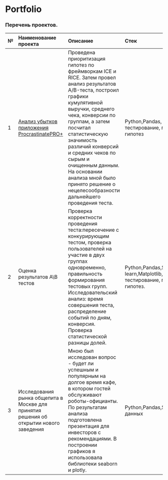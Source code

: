 # Portfolio
### Перечень проектов.
|  №  |   Наименование проекта                            |             Описание                                  |                Стек              |
|:---|:---------------------------------------------------|:------------------------------------------------------|:---------------------------------|
|  1 | [Анализ убытков приложения ProcrastinatePRO+](https://github.com/ZiMart4065/Portfolio/blob/main/ProcrastinatePRO%2B/Анализ%20бизнес-показателей%20_ProcrastinatePRO%2B.ipynb) |Проведена приоритизация гипотез по фреймворкам ICE и RICE. Затем провел анализ результатов A/B-теста, построил графики кумулятивной выручки, среднего чека, конверсии по группам, а затем посчитал статистическую значимость различий конверсий и средних чеков по сырым и очищенным данным. На основании анализа мной было принято решение о нецелесообразности дальнейшего проведения теста.|Python,Pandas, Matplotlib, SciPy, A/B-тестирование, проверка статистических гипотез|
|  2  |Оценка результатов А\В тестов |Проверка корректности проведения теста:пересечение с конкурирующим тестом, проверка пользователей на участие в двух группах одновременно, правильность формирования тестовых групп.  Исследовательский анализ: время совершения теста, распределение событий по дням, конверсия. Проверка статистической разницы долей.  |Python,Pandas,Scikit-learn,Matplotlib,Seaborn,A/B-тестирование, проверка статистических гипотез.|
|3|Исследования рынка общепита в Москве для принятия решения об открытии нового заведения|Мною был исследован вопрос - будет ли успешным и популярным на долгое время кафе, в котором гостей обслуживают роботы-официанты. По результатам анализа подготовлена презентация для инвесторов с рекомендациями. В построении графиков я использовала библиотеки seaborn и plotly.|Python,Pandas,Seaborn,Plotly,визуализация данных|

